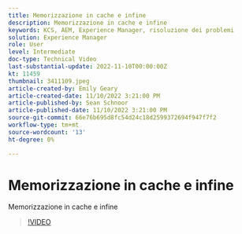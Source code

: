 ```yaml
---
title: Memorizzazione in cache e infine
description: Memorizzazione in cache e infine
keywords: KCS, AEM, Experience Manager, risoluzione dei problemi
solution: Experience Manager
role: User
level: Intermediate
doc-type: Technical Video
last-substantial-update: 2022-11-10T00:00:00Z
kt: 11459
thumbnail: 3411109.jpeg
article-created-by: Emily Geary
article-created-date: 11/10/2022 3:21:00 PM
article-published-by: Sean Schnoor
article-published-date: 11/10/2022 3:21:00 PM
source-git-commit: 66e76b695d8fc54d24c18d2599372694f947f7f2
workflow-type: tm+mt
source-wordcount: '13'
ht-degree: 0%

---
```



# Memorizzazione in cache e infine

Memorizzazione in cache e infine


>[!VIDEO](https://video.tv.adobe.com/v/3411109/?quality=12&learn=on)
